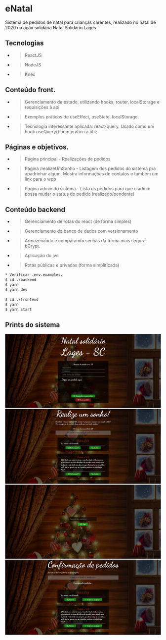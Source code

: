 # eNatal
Sistema de pedidos de natal para crianças carentes, realizado no natal de 2020 na ação solidária Natal Solidário Lages

## Tecnologias
* > ReactJS
* > NodeJS
* > Knex

## Conteúdo front.
* > Gerenciamento de estado, utilizando hooks, router, localStorage e requisições à api
* > Exemplos práticos de useEffect, useState, localStorage.
* > Tecnologia interessante aplicada: react-query. Usado como um hook useQuery() bem prático a útil;

## Páginas e objetivos.
* > Página principal - Realizações de pedidos
* > Página /realizeUmSonho - Listagem dos pedidos do sistema pra apadrinhar algum. Mostra informações de contatos e também um link para o wpp
* > Página admin do sistema - Lista os pedidos para que o admin possa mudar o status do pedido (realizado/pendente)

## Conteúdo backend
* > Gerenciamento de rotas do react (de forma simples)
* > Gerenciamento do banco de dados com versionamento
* > Armazenando e comparando senhas da forma mais segura: bCrypt.
* > Aplicação do jwt
* > Rotas públicas e privadas (forma simplificada)
	
```
* Verificar .env.examples.
$ cd ./backend
$ yarn
$ yarn dev

$ cd ./frontend
$ yarn
$ yarn start
```

## Prints do sistema
![página principal](https://github.com/vitorhpaes/eNatal/blob/master/github.assets/principal.png?raw=true)
![página realize um sonho](https://github.com/vitorhpaes/eNatal/blob/master/github.assets/realizeUmSonho.png?raw=true)
![página de login](https://github.com/vitorhpaes/eNatal/blob/master/github.assets/admin-login.png?raw=true)
![página confirmar pedidos](https://github.com/vitorhpaes/eNatal/blob/master/github.assets/confirmarPedidos.png?raw=true)
